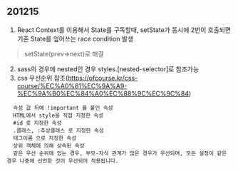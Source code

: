 ## 201215

1. React Context를 이용해서 State를 구독할때, setState가 동시에 2번이 호출되면 기존 State를 엎어쓰는 race condition 발생
> setState(prev=>next)로 해결

2. sass의 경우에 nested인 경우 styles.[nested-selector]로 참조가능
3. css 우선순위 참조(https://ofcourse.kr/css-course/%EC%A0%81%EC%9A%A9-%EC%9A%B0%EC%84%A0%EC%88%9C%EC%9C%84)
```
  속성 값 뒤에 !important 를 붙인 속성
  HTML에서 style을 직접 지정한 속성
  #id 로 지정한 속성
  .클래스, :추상클래스 로 지정한 속성
  태그이름 으로 지정한 속성
  상위 객체에 의해 상속된 속성
  같은 우선 순위에 있는 경우, 부모-자식 관계가 많은 경우가 우선되며, 모든 설정이 같은 경우 나중에 선언한 것이 우선되어 적용됩니다.
  ```
